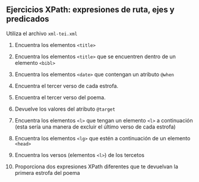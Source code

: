 ## Ejercicios XPath: expresiones de ruta, ejes y predicados

Utiliza el archivo `xml-tei.xml`

1. Encuentra los elementos `<title>`

2. Encuentra los elementos `<title>` que se encuentren dentro de un elemento `<bibl>`

3. Encuentra los elementos `<date>` que contengan un atributo `@when`

4. Encuentra el tercer verso de cada estrofa.

5. Encuentra el tercer verso del poema.

6. Devuelve los valores del atributo `@target`

7. Encuentra los elementos `<l>` que tengan un elemento `<l>` a continuación (esta sería una manera de excluir el último verso de cada estrofa)

8. Encuentra los elementos `<lg>` que estén a continuación de un elemento `<head>`

9. Encuentra los versos (elementos `<l>`) de los tercetos 

10. Proporciona dos expresiones XPath diferentes que te devuelvan la primera estrofa del poema

